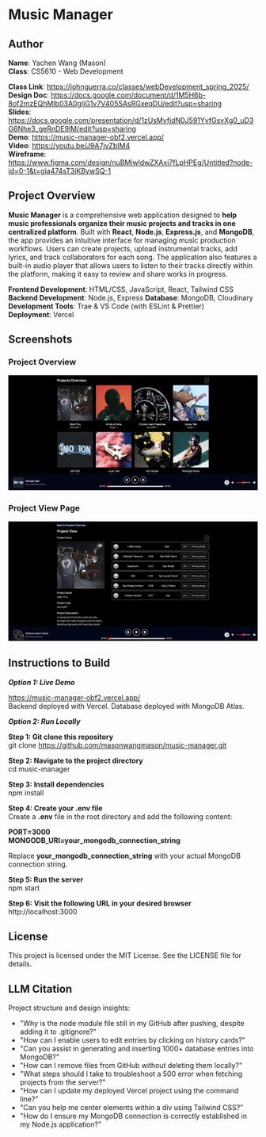 # Music Manager 

## Author
**Name**: Yachen Wang (Mason)  
**Class**: CS5610 - Web Development   

**Class Link**: https://johnguerra.co/classes/webDevelopment_spring_2025/  
**Design Doc**: https://docs.google.com/document/d/1M5H6b-8of2mzEQhMIb03A0gIjG1v7V405SAsRGxeqDU/edit?usp=sharing     
**Slides**: https://docs.google.com/presentation/d/1zUsMvfjdN0J591YvfGsvXg0_uD3G6Nhe3_geRnDE9lM/edit?usp=sharing  
**Demo**:  https://music-manager-obf2.vercel.app/   
**Video**: https://youtu.be/J9A7jvZbIM4  
**Wireframe**: https://www.figma.com/design/nuBMiwldwZXAxi7fLpHPEg/Untitled?node-id=0-1&t=gia474sT3jKBywSQ-1    

## Project Overview
**Music Manager** is a comprehensive web application designed to **help music professionals organize their music projects and tracks in one centralized platform**. Built with **React**, **Node.js**, **Express.js**, and **MongoDB**, the app provides an intuitive interface for managing music production workflows. Users can create projects, upload instrumental tracks, add lyrics, and track collaborators for each song. The application also features a built-in audio player that allows users to listen to their tracks directly within the platform, making it easy to review and share works in progress.

**Frontend Development**: HTML/CSS, JavaScript, React, Tailwind CSS   
**Backend Development**: Node.js, Express
**Database**: MongoDB, Cloudinary  
**Development Tools**: Trae & VS Code (with ESLint & Prettier)  
**Deployment**: Vercel  

## Screenshots
### Project Overview  
![Project Overview Page Screenshot](./screen-shots/screen-shot-1.png)  

### Project View Page  
![Project View Screenshot](./screen-shots/screen-shot-2.png)  

## Instructions to Build

***Option 1: Live Demo***  

https://music-manager-obf2.vercel.app/    
Backend deployed with Vercel. Database deployed with MongoDB Atlas.

***Option 2: Run Locally***  

**Step 1: Git clone this repository**  
git clone https://github.com/masonwangmason/music-manager.git

**Step 2: Navigate to the project directory**  
cd music-manager

**Step 3: Install dependencies**  
npm install

**Step 4: Create your .env file**  
Create a **.env** file in the root directory and add the following content:  

**PORT=3000**  
**MONGODB_URI=your_mongodb_connection_string**  

Replace **your_mongodb_connection_string** with your actual MongoDB connection string.

**Step 5: Run the server**  
npm start

**Step 6: Visit the following URL in your desired browser**  
http://localhost:3000


## License
This project is licensed under the MIT License. See the LICENSE file for details. 


## LLM Citation
Project structure and design insights:
- "Why is the node module file still in my GitHub after pushing, despite adding it to .gitignore?"
- "How can I enable users to edit entries by clicking on history cards?"
- "Can you assist in generating and inserting 1000+ database entries into MongoDB?"
- "How can I remove files from GitHub without deleting them locally?"
- "What steps should I take to troubleshoot a 500 error when fetching projects from the server?"
- "How can I update my deployed Vercel project using the command line?"
- "Can you help me center elements within a div using Tailwind CSS?"
- "How do I ensure my MongoDB connection is correctly established in my Node.js application?"